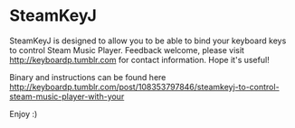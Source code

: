 # SteamKeyJ
SteamKeyJ is designed to allow you to be able to bind your keyboard keys to control Steam Music Player. Feedback welcome, please visit http://keyboardp.tumblr.com for contact information. Hope it's useful!

Binary and instructions can be found here http://keyboardp.tumblr.com/post/108353797846/steamkeyj-to-control-steam-music-player-with-your

Enjoy :)

